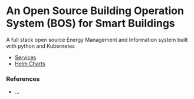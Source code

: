 # An Open Source Building Operation System (BOS) for Smart Buildings

A full stack open source Energy Management and Information system built with python and Kubernetes

- [Services](./services/README.md)
- [Helm Charts](./bos/README.md)

### References

- ...
